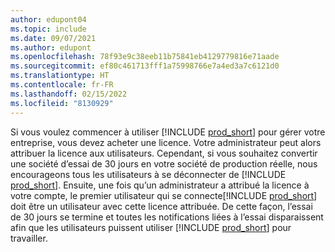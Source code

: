 ```yaml
---
author: edupont04
ms.topic: include
ms.date: 09/07/2021
ms.author: edupont
ms.openlocfilehash: 78f93e9c38eeb11b75841eb4129779816e71aade
ms.sourcegitcommit: ef80c461713fff1a75998766e7a4ed3a7c6121d0
ms.translationtype: HT
ms.contentlocale: fr-FR
ms.lasthandoff: 02/15/2022
ms.locfileid: "8130929"
---
```

Si vous voulez commencer à utiliser [!INCLUDE [prod_short](../includes/prod_short.md)] pour gérer votre entreprise, vous devez acheter une licence. Votre administrateur peut alors attribuer la licence aux utilisateurs. Cependant, si vous souhaitez convertir une société d’essai de 30 jours en votre société de production réelle, nous encourageons tous les utilisateurs à se déconnecter de [!INCLUDE [prod_short](../includes/prod_short.md)]. Ensuite, une fois qu’un administrateur a attribué la licence à votre compte, le premier utilisateur qui se connecte[!INCLUDE [prod_short](../includes/prod_short.md)] doit être un utilisateur avec cette licence attribuée. De cette façon, l’essai de 30 jours se termine et toutes les notifications liées à l’essai disparaissent afin que les utilisateurs puissent utiliser [!INCLUDE [prod_short](../includes/prod_short.md)] pour travailler.
